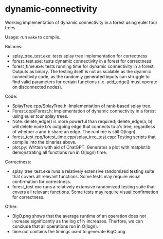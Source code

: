 # dynamic-connectivity
Working implementation of dynamic connectivity in a forest using euler tour trees.  

Usage: run `make` to compile.

Binaries: 
- splay_tree_test.exe: tests splay tree implementation for correctness
- forest_test.exe: tests dynamic connectivity in a forest for correctness
- forest_time.exe: tests running time for dynamic connectivity in a forest. Outputs as binary. The testing itself is not as scalable as the dyanmic connectivity code, as the randomly generated inputs can struggle to find valid parameters for certain functions (i.e. add_edge() must operate on disconnected nodes).

Code: 
- SplayTree.cpp/SplayTree.h: Implementation of rank-based splay tree.
- Forest.cpp/Forest.h: Implementation of dynamic connectivity in a forest using euler tour splay trees.
-   Note: delete_edge() is more powerful than required; delete_edge(a, b) will delete node b's outgoing edge that connects to a's tree, regardless of whether a and b share an edge. The runtime is still O(logn).
- forest_test.cpp/forest_time.cpp/splay_tree_test.cpp: Testing scripts that compile into the binaries above.
- plot.py: Written with aid of ChatGPT. Generates a plot with matplotlib demonstrating all functions run in O(logn) time.

Correctness: 
- splay_tree_test.exe runs a relatively extensive randomized testing suite that covers all relevant functions. Some tests may require visual confirmation for correctness.
- forest_test.exe runs a relatively extensive randomized testing suite that covers all relevant functions. Some tests may require visual confirmation for correctness.

Other: 
- BigO.png shows that the average runtime of an operation does not increase significantly as the log of N increases. Therfore, we can conclude that all operations run in O(logn).
- time.out contains the timings used to generate BigO.png.
